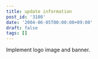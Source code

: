```yaml
---
title: update information
post_id: '3108'
date: '2004-06-05T00:00:00+09:00'
draft: false
tags: []
---
```


Implement logo image and banner.